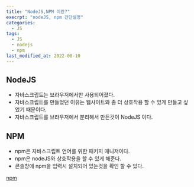 ```yaml
---
title: "NodeJS,NPM 이란?"
execrpt: "nodeJS, npm 간단설명"
categories:
  - JS
tags:
  - JS
  - nodejs
  - npm
last_modified_at: 2022-08-10
---
```


## NodeJS

- 자바스크립트는 브라우저에서만 사용되어졌다.
- 자바스크립트를 만들었던 이유는 웹사이트와 좀 더 상호작용 할 수 있게 만들고 싶었기 때문이다.
- 자바스크립트를 브라우저에서 분리해서 만든것이 NodeJS 이다.

## NPM

- npm은 자바스크립트 언어를 위한 패키지 매니저이다.
- npm은 nodeJS와 상호작용을 할 수 있게 해준다.
- 콘솔창에 npm을 입력시 설치되어 있는것을 확인 할 수 있다.



[npm](https://www.npmjs.com/)